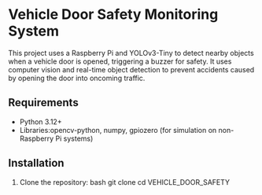 # Vehicle Door Safety Monitoring System

This project uses a Raspberry Pi and YOLOv3-Tiny to detect nearby objects when a vehicle door is opened, triggering a buzzer for safety. It uses computer vision and real-time object detection to prevent accidents caused by opening the door into oncoming traffic.

## Requirements

- Python 3.12+
- Libraries:opencv-python, numpy, gpiozero (for simulation on non-Raspberry Pi systems)

## Installation

1. Clone the repository:
   bash
   git clone <repository-url>
   cd VEHICLE_DOOR_SAFETY
